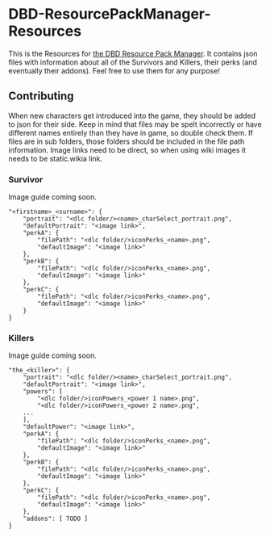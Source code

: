 # DBD-ResourcePackManager-Resources
This is the Resources for [the DBD Resource Pack Manager](https://github.com/Charzard4261/DBD-ResourcePackManager). It contains json files with information about all of the Survivors and Killers, their perks (and eventually their addons). Feel free to use them for any purpose!

## Contributing
When new characters get introduced into the game, they should be added to json for their side.
Keep in mind that files may be spelt incorrectly or have different names entirely than they have in game, so double check them. If files are in sub folders, those folders should be included in the file path information.
Image links need to be direct, so when using wiki images it needs to be static.wikia link.
### Survivor
Image guide coming soon.
```
"<firstname>_<surname>": {
	"portrait": "<dlc folder/><name>_charSelect_portrait.png",
	"defaultPortrait": "<image link>",
	"perkA": {
		"filePath": "<dlc folder/>iconPerks_<name>.png",
		"defaultImage": "<image link>"
	},
	"perkB": {
		"filePath": "<dlc folder/>iconPerks_<name>.png",
		"defaultImage": "<image link>"
	},
	"perkC": {
		"filePath": "<dlc folder/>iconPerks_<name>.png",
		"defaultImage": "<image link>"
	}
}
```

### Killers
Image guide coming soon.
```
"the_<killer>": {
	"portrait": "<dlc folder/><name>_charSelect_portrait.png",
	"defaultPortrait": "<image link>",
	"powers": [
		"<dlc folder/>iconPowers_<power 1 name>.png",
		"<dlc folder/>iconPowers_<power 2 name>.png",
    ...
	],
	"defaultPower": "<image link>",
	"perkA": {
		"filePath": "<dlc folder/>iconPerks_<name>.png",
		"defaultImage": "<image link>"
	},
	"perkB": {
		"filePath": "<dlc folder/>iconPerks_<name>.png",
		"defaultImage": "<image link>"
	},
	"perkC": {
		"filePath": "<dlc folder/>iconPerks_<name>.png",
		"defaultImage": "<image link>"
	},
	"addons": [ TODO ]
}
```

